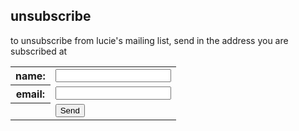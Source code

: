 ## unsubscribe

to unsubscribe from lucie's mailing list, send in the address you
are subscribed at

<form method="post" action="http://formmail.dreamhost.com/cgi-bin/formmail.cgi">
<p>
<input type="hidden" name="recipient" value="&#108;&#117;&#99;&#105;&#101;&#64;&#108;&#117;&#99;&#105;&#101;&#116;&#104;&#111;&#114;&#110;&#101;&#46;&#99;&#111;&#109;" />
<input type="hidden" name="subject" value="unsubscribe request" />
<input type="hidden" name="redirect" value="http://www.luciethorne.com/forms/thanks/" />
</p>
<table>
<tr><th>name:</th><td><input type="text" name="realname" /></td></tr>
<tr><th>email:</th><td><input type="text" name="email" /></td></tr>
<tr><th></th><td><input class="send" type="submit" value="Send" /></td></tr>
</table>
</form>

